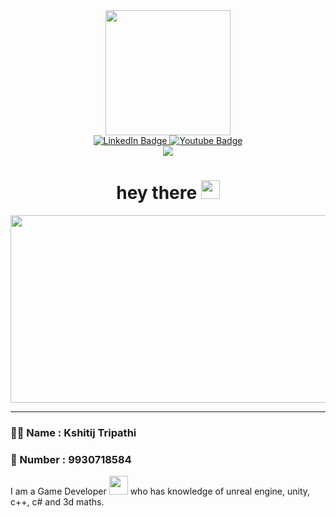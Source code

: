 <div id="header" align="center">
  <img src="https://media.giphy.com/media/pOZhmE42D1WrCWATLK/giphy.gif" width="200"/>

  <div id="badges">
  <a href="https://www.linkedin.com/in/kshitij-tripathi-50b244202/">
    <img src="https://img.shields.io/badge/LinkedIn-blue?style=for-the-badge&logo=linkedin&logoColor=white" alt="LinkedIn Badge" align: left/>
  </a>
  <a href="https://www.youtube.com/watch?v=Jm5nvbgY8RM">
    <img src="https://img.shields.io/badge/YouTube-red?style=for-the-badge&logo=youtube&logoColor=white" alt="Youtube Badge" align: right/>
  </a>
  </div>

  <img src="https://komarev.com/ghpvc/?username=The-Kshitij&style=flat-square&color=blue" />
  <h1>
    hey there
    <img src="https://media.giphy.com/media/hvRJCLFzcasrR4ia7z/giphy.gif" width="30px"/>
  </h1>
</div>

<div align="center">
   <img src="https://media.giphy.com/media/dWesBcTLavkZuG35MI/giphy.gif" width="600" height="300"/>
 </div>
 
 ---

### :man_technologist: Name : Kshitij Tripathi
### 📱 Number :    9930718584
I am a Game Developer <img src="https://media.giphy.com/media/WUlplcMpOCEmTGBtBW/giphy.gif" width="30"> who has knowledge of unreal engine, unity, c++, c# and 3d maths.
